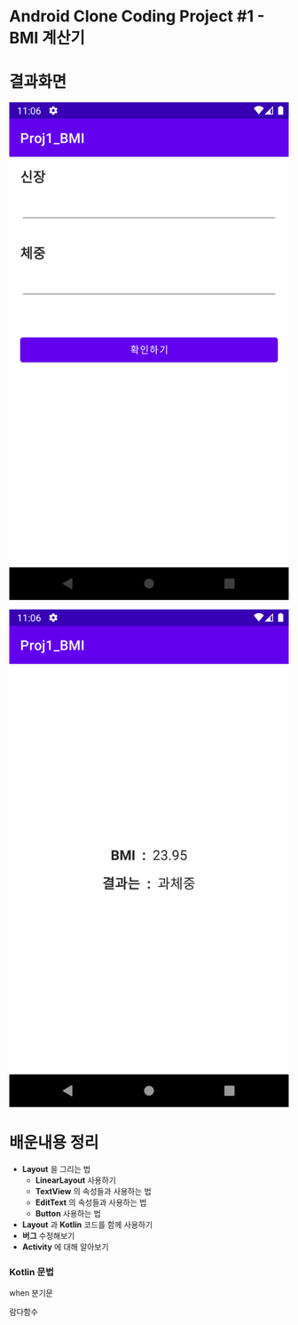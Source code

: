 # Android Clone Coding Project #1 - BMI 계산기

# 결과화면

![1](./screenshot/1.png)

![2](./screenshot/2.png)





# 배운내용 정리

- **Layout** 을 그리는 법
  - **LinearLayout** 사용하기
  - **TextView** 의 속성들과 사용하는 법
  - **EditText** 의 속성들과 사용하는 법
  - **Button** 사용하는 법
- **Layout** 과 **Kotlin** 코드를 함께 사용하기
- **버그** 수정해보기
- **Activity** 에 대해 알아보기



### Kotlin 문법

when 분기문

람다함수
